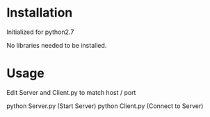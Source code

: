 # Installation
Initialized for python2.7

No libraries needed to be installed.

# Usage
Edit Server and Client.py to match host / port

python Server.py (Start Server)
python Client.py (Connect to Server)
